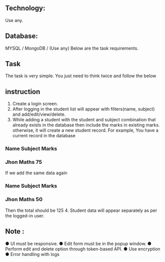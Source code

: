 ## Technology:
Use any.
## Database:
MYSQL / MongoDB / (Use any)
Below are the task requirements.
## Task
The task is very simple. You just need to think twice and follow the below
## instruction
1. Create a login screen.
2. After logging in the student list will appear with filters(name, subject) and
add/edit/view/delete.
3. While adding a student with the student and subject combination that
already exists in the database then include the marks in existing marks.
otherwise, it will create a new student record.
For example, You have a current record in the database

### Name Subject Marks
### Jhon Maths 75
If we add the same data again
### Name Subject Marks
### Jhon Maths 50
Then the total should be 125
4. Student data will appear separately as per the logged-in user.
## Note :
● UI must be responsive.
● Edit form must be in the popup window.
● Perform edit and delete option through token-based API.
● Use encryption
● Error handling with logs
